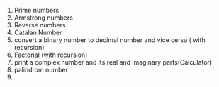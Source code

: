 1) Prime numbers 
2) Armstrong numbers 
3) Reverse numbers
4) Catalan Number
5) convert a binary number to decimal number and vice cersa ( with recursion)
6) Factorial (with recursion)
7) print a complex number and its real and imaginary parts(Calculator)
8) palindrom number
9)
